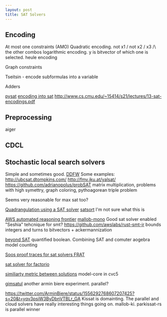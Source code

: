 ```yaml
---
layout: post
title: SAT Solvers
---
```


## Encoding

At most one constraints (AMO)
Quadratic encoding. not x1 \/ not x2 \/ x3 /\ the other combos 
logarithmic encoding. y is bitvector of which one is selected.
heule encoding

Graph constraints

Tseitsin - encode subformulas into a variable

Adders


[pysat](https://pysathq.github.io/)
[encoding into sat](https://www.cs.upc.edu/~erodri/webpage/cps/theory/sat/encodings/slides.pdf)
http://www.cs.cmu.edu/~15414/s21/lectures/13-sat-encodings.pdf
## Preprocessing
aiger


## CDCL

## Stochastic local search solvers
Simple and sometimes good.
[DDFW](http://crcodel.com/research/ddfw_pos.pdf)
Some examples:
http://ubcsat.dtompkins.com/
http://fmv.jku.at/yalsat/
https://github.com/adrianopolus/probSAT
matrix multiplication, problems with high symettry, graph coloring, pythoagorean triple problem

Seems very reasonable for max sat too?


[Quadrangulation using a SAT solver](https://github.com/hjwdzh/QuadriFlow)
[satsort](https://github.com/arminbiere/satsort) I'm not sure what this is

[AWS automated reasoning frontier](https://www.amazon.science/blog/automated-reasonings-scientific-frontiers)
[mallob-mono](https://github.com/domschrei/mallob)
Good sat solver enabled "Seshia" tehcnique for smt? https://github.com/awslabs/rust-smt-ir bounds integers and turns to bitvectors + ackermannization

[beyond SAT](https://simons.berkeley.edu/workshops/schedule/14087)
quantified boolean. Combining SAT and comuter aogebra
model counting

[Soos proof traces for sat solvers FRAT](https://twitter.com/SoosMate/status/1513985102941982720?s=20&t=-ertSPtY87GogVCFq4f-Rw)

[sat solver for factorio](https://github.com/R-O-C-K-E-T/Factorio-SAT)

[similiarty metric between solutions](https://twitter.com/ShriramKMurthi/status/1522580546005745664?s=20&t=Q_7w5cTcsscGpoie1QtnCg) model-core in cvc5

[gimsatul](https://github.com/arminbiere/gimsatul) another armin biere experiment. parallel?


https://twitter.com/ArminBiere/status/1556292768607207425?s=20&t=yqv3psiW3ByDbnVTBLr_GA Kissat is domainting. The parallel and cloud solvers have really interesting things going on. mallob-ki. parkissat-rs is parallel winner